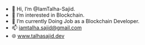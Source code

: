 - 👋 Hi, I’m @IamTalha-Sajid.
- 👀 I’m interested in Blockchain.
- 🌱 I’m currently Doing Job as a Blockchain Developer.
- 📫 iamtalha.sajid@gmail.com
- 🌐 www.talhasajid.dev

<!---
IamTalha-Sajid/IamTalha-Sajid is a ✨ special ✨ repository because its `README.md` (this file) appears on your GitHub profile.
You can click the Preview link to take a look at your changes.
--->
